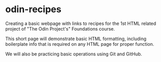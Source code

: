 # odin-recipes

Creating a basic webpage with links to recipes for the 1st HTML related project of "The Odin Project's" Foundations course.

This short page will demonstrate basic HTML formatting, including boilerplate info that is required on any HTML page for proper function.

We will also be practicing basic operations using Git and GitHub.
